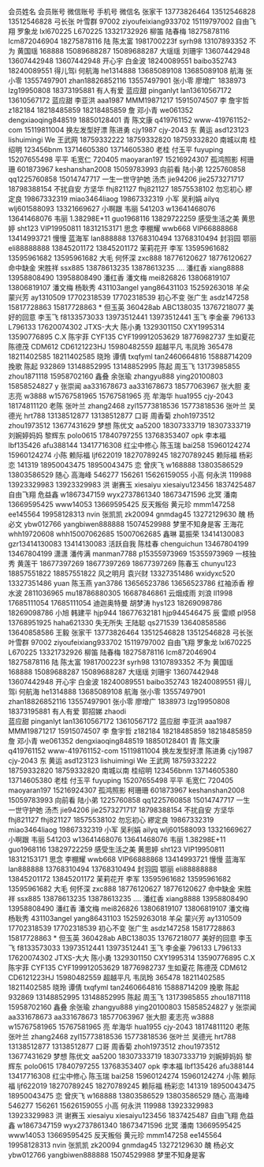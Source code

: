 会员姓名	会员账号	微信账号	手机号	微信名
张家干	13773826464	13512546828	13512546828	弓长张
叶雪群	97002	ziyoufeixiang933702	15119797002	自由飞翔
罗象龙	lxl670225	L670225	13321732926	柳笛
陆春梅	18275878116	lcm872046904	18275878116	陆
陈太富	1981700223f	syrh98	13107893352	不为
黄国瑶	168888	15089688287	15089688287	大瑶瑶
刘珊宇	13607442948	13607442948	13607442948	开心宇
白金波	18240089551	baibo352743	18240089551	得儿驾i
何航海	he1314888	13685089108	13685089108	航海
张小零	13557497901	zhan18826852116	13557497901	张小零
廖增广	1838973	lzg19950808	18373195881	有人有爱
蓝应甜	pinganlyt	lan13610567172	13610567172	蓝应甜
李亚洪	aaa1987	MMM19871217	15915074507	李
詹宇哲	z182184	18218485859	18218485859	詹
邓小青	we061352	dengxiaoqing848519	18850128401	青
陈文康	q419761152	www-419761152-com	15119811004	换左发型好漂
陈进勇	cjy1987	cjy-2043		东
黄运	asd123123	lishuimingi		We
王武网	18759332222	18759332820	18759332820	南城以南
桂绍明	123456bnm	13714605380	13714605380	老桂
付玉平	fuyuping		15207655498	平平
毛宽仁	720405	maoyaran197	15216924307	孤鸿照影
柯珊珊	601873967	keshanshan2008	15059783993	向前看
陆小弟	1225760858	qq1225760858	15014747717	一生一世守护她
汤杰	jie94206	jie2573271717	18798388154	不扰自安
方坚华	fhj821127	fhj821127	18575538102	勿忘初心
繆定良	19867332319	miao3464liaog	19867332319	小军
吴利娟	ailyq	wlj601588093	13321669627	小啊跟
韦丽	541203	w13641468076	13641468076	韦丽
	1.38298E+11	guo1968116	13829722259	感受生活之美
黄思婷	sht123	VIP19950811	18312153171	思念
李棚耀	wwb668	VIP66888868	13414993721	慢慢
蓝海军	lan888888	13768310494	13768310494	封羽园
鄂丽	eli88888888	13845201172	13845201172	茉莉花开
李军	13595961682	13595961682	13595961682	大毛
何怀深	zxc888	18776120627	18776120627	命中缺金
宋胜祥	ssx885	13878613235	13878613235	….
潘红香	xiang8888	13958808490	13958808490	潘红香
潘文梅	mei826826	13806819107	13806819107	潘文梅
杨耿秀	431103angel	yang86431103	15259263018	羊朵
蒙兴芳	ay1310509	17702318539	17702318539	初心不变
张广生	asdz147258	15817728863	15817728863	*
但玉英	360428ab	ABC138035	13767218077	美好的回意
李玉飞	f8133573033	13973512441	13973512441	玉飞
李金豪	796133	L796133	17620074302	JTXS-大大
陈小勇	1329301150	CXY1995314	13590776895	C.X
陈宇菲	CYF135	CYF199912053629	18776982737	生如夏花
陈德茂	CDM612	CD6121223HJ	15980482559	超越平凡
韦凤玲	365478	18211402585	18211402585	晓玲
谭倩	txqfyml	tan2460664816	15888714209	挽歌
陈起	932869	13148852995	13148852995	陈起
周玉飞	13173985855	zhou1871118	15958702160	鑫叠
余张瑜	zhangyu888	ying20100803	15858524827	y
张崇闻	aa331678673	aa331678673	18577063967	张大胆
麦志亮	w3888	w15767581965	15767581965	亮
牟海华	hua1955	cjy-2043	18174811120	老陈
张叶兰	zhang2468	zyl15773818536	15773818536	张叶兰
吴德光	hrt788	13138512877	13138512877	口哥
周香菊	zhoh1973512	zhou1973512	13677431629	梦想
陈优文	aa5200	18307333719	18307333719	刘婉婷妈妈
黎辉东	polo0615	17840797255	13768353407	opk
李本福	lbf135426	afu388144	13417716308	红尘中修心
陈玉瑞	bai258	15960124274	15960124274	小陈
赖际福	ljf622019	18270789245	18270789245	赖际福
杨彩恋	141319	18950043475	18950043475	恋
曾庆飞	w168888	13803586529	13803586529	随心
高海峰	546277	156261	15626159055	小高
何永洪	119988	13923329983	13923329983	洪
谢赛玉	xiesaiyu	xiesaiyu123456	1837425487	自由飞翔
危益鑫	w1867347159	wyx2737861340	18673471596	北冥
潘南	13669595425	www14053	13669595425	反天叛俗
黄元珍	mmm147258	ee145564	19958128313	nvin
张凯凯	zk20094	gnmdag45	13272129630	醜
杨必文	ybw012766	yangbiwen888888	15074529988	梦里不知身是客
王海花	whh19720608	whh15007062685	15007062685	鑫琳
葛振荣	13414130083	gzr13414130083	13414130083	活跃自我
陈桂春	chenguichun	13467804199	13467804199	潇潇
潘传满	manman7788	p15355973969	15355973969	一枝独秀
黄莲干	18677397269	18677397269	18677397269	
陈春玉	chunyu123	18857551822	18857551822	风之明月
袁兴财	13327351486	wxidyxc520	13327351486	yuan
陈玉燕	yan3786	13656523786	13656523786	红袖添香
穆水波	2811036965	mu18786880305	16687846861	云烟成雨
刘浪	ll1998	17685111054	17685111054	迪迦奥特曼
胡梦涛	hys123	18269098786	18269098786	小旭
韩建平	hjp944	18677632181	hjp944546475	辰
雷顺	pl958	13768951925	haha621330	失无所失
王陆聪	qs271539	13640858586	13640858586	王毅
张家干	13773826464	13512546828	13512546828	弓长张
叶雪群	97002	ziyoufeixiang933702	15119797002	自由飞翔
罗象龙	lxl670225	L670225	13321732926	柳笛
陆春梅	18275878116	lcm872046904	18275878116	陆
陈太富	1981700223f	syrh98	13107893352	不为
黄国瑶	168888	15089688287	15089688287	大瑶瑶
刘珊宇	13607442948		13607442948	开心宇
白金波	18240089551	baibo352743	18240089551	得儿驾i
何航海	he1314888		13685089108	航海
张小零	13557497901	zhan18826852116	13557497901	张小零
廖增广	1838973	lzg19950808	18373195881	有人有爱
郭招娣	zhaodi			
蓝应甜	pinganlyt	lan13610567172	13610567172	蓝应甜
李亚洪	aaa1987	MMM19871217	15915074507	李
詹宇哲	z182184	18218485859	18218485859	詹
邓小青	we061352	dengxiaoqing848519	18850128401	青
陈文康	q419761152	www-419761152-com	15119811004	换左发型好漂
陈进勇	cjy1987	cjy-2043		东
黄运	asd123123	lishuimingi		We
王武网	18759332222	18759332820	18759332820	南城以南
桂绍明	123456bnm	13714605380	13714605380	老桂
付玉平	fuyuping		15207655498	平平
毛宽仁	720405	maoyaran197	15216924307	孤鸿照影
柯珊珊	601873967	keshanshan2008	15059783993	向前看
陆小弟	1225760858	qq1225760858	15014747717	一生一世守护她
汤杰	jie94206	jie2573271717	18798388154	不扰自安
方坚华	fhj821127	fhj821127	18575538102	勿忘初心
繆定良	19867332319	miao3464liaog	19867332319	小军
吴利娟	ailyq	wlj601588093	13321669627	小啊跟
韦丽	541203	w13641468076	13641468076	韦丽
	1.38298E+11	guo1968116	13829722259	感受生活之美
黄思婷	sht123	VIP19950811	18312153171	思念
李棚耀	wwb668	VIP66888868	13414993721	慢慢
蓝海军	lan888888	13768310494	13768310494	封羽园
鄂丽	eli88888888	13845201172	13845201172	茉莉花开
李军	13595961682	13595961682	13595961682	大毛
何怀深	zxc888	18776120627	18776120627	命中缺金
宋胜祥	ssx885	13878613235	13878613235	….
潘红香	xiang8888	13958808490	13958808490	潘红香
潘文梅	mei826826	13806819107	13806819107	潘文梅
杨耿秀	431103angel	yang86431103	15259263018	羊朵
蒙兴芳	ay1310509	17702318539	17702318539	初心不变
张广生	asdz147258	15817728863	15817728863	*
但玉英	360428ab	ABC138035	13767218077	美好的回意
李玉飞	f8133573033	13973512441	13973512441	玉飞
李金豪	796133	L796133	17620074302	JTXS-大大
陈小勇	1329301150	CXY1995314	13590776895	C.X
陈宇菲	CYF135	CYF199912053629	18776982737	生如夏花
陈德茂	CDM612	CD6121223HJ	15980482559	超越平凡
韦凤玲	365478	18211402585	18211402585	晓玲
谭倩	txqfyml	tan2460664816	15888714209	挽歌
陈起	932869	13148852995	13148852995	陈起
周玉飞	13173985855	zhou1871118	15958702160	鑫叠
余张瑜	zhangyu888	ying20100803	15858524827	y
张崇闻	aa331678673	aa331678673	18577063967	张大胆
麦志亮	w3888	w15767581965	15767581965	亮
牟海华	hua1955	cjy-2043	18174811120	老陈
张叶兰	zhang2468	zyl15773818536	15773818536	张叶兰
吴德光	hrt788	13138512877	13138512877	口哥
周香菊	zhoh1973512	zhou1973512	13677431629	梦想
陈优文	aa5200	18307333719	18307333719	刘婉婷妈妈
黎辉东	polo0615	17840797255	13768353407	opk
李本福	lbf135426	afu388144	13417716308	红尘中修心
陈玉瑞	bai258	15960124274	15960124274	小陈
赖际福	ljf622019	18270789245	18270789245	赖际福
杨彩恋	141319	18950043475	18950043475	恋
曾庆飞	w168888	13803586529	13803586529	随心
高海峰	546277	156261	15626159055	小高
何永洪	119988	13923329983	13923329983	洪
谢赛玉	xiesaiyu	xiesaiyu123456	1837425487	自由飞翔
危益鑫	w1867347159	wyx2737861340	18673471596	北冥
潘南	13669595425	www14053	13669595425	反天叛俗
黄元珍	mmm147258	ee145564	19958128313	nvin
张凯凯	zk20094	gnmdag45	13272129630	醜
杨必文	ybw012766	yangbiwen888888	15074529988	梦里不知身是客
